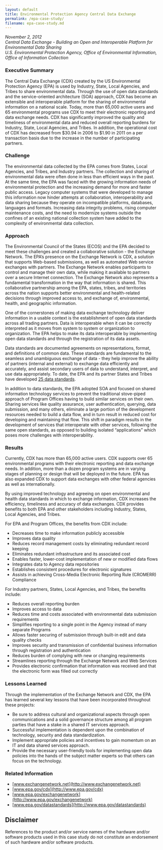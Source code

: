 ```yaml
---
layout: default
title: Environmental Protection Agency Central Data Exchange
permalink: /epa-case-study/
filename: epa-case-study.md
---
```


*November 2, 2012  
Central Data Exchange - Building an Open and Interoperable Platform for Environmental Data Sharing  
U.S. Environmental Protection Agency, Office of Environmental Information, Office of Information Collection*   

### Executive Summary
The Central Data Exchange (CDX) created by the US Environmental Protection Agency (EPA) is used by Industry, State, Local Agencies, and Tribes to share environmental data.  Through the use of open data standards and the service-oriented architecture (SOA) approach, CDX has become an extensible and interoperable platform for the sharing of environmental information on a national scale.  Today, more than 65,000 active users and 65 environmental programs use CDX to meet their electronic reporting and data exchange needs.  CDX has significantly improved the quality and timeliness of environmental data and reduced overall reporting burdens for Industry, State, Local Agencies, and Tribes.  In addition, the operational cost of CDX has decreased from $30.94 in 2006 to $1.90 in 2011 on a per transaction basis due to the increase in the number of participating partners.

### Challenge
The environmental data collected by the EPA comes from States, Local Agencies, and Tribes, and Industry partners.  The collection and sharing of environmental data were often done in less than efficient ways in the past.  At the same time, the EPA was faced with the growing information needs of environmental protection and the increasing demand for more and faster public access.   Legacy computer systems that were developed to manage this information now hinder attempts at collaboration, interoperability and data sharing because they operate on incompatible platforms, databases, languages and formats. Increasing data integrity problems, rising computer maintenance costs, and the need to modernize systems outside the confines of an existing national collection system have added to the complexity of environmental data collection.

### Approach
The Environmental Council of the States (ECOS) and the EPA decided to meet these challenges and created a collaborative solution - the Exchange Network.  The EPA’s presence on the Exchange Network is CDX, a solution that supports Web-based submissions, as well as automated Web service exchanges with partners. The Exchange Network enables participants to control and manage their own data, while making it available to partners over a secure Internet connection. The Exchange Network also represents a fundamental transformation in the way that information is shared. This collaborative partnership among the EPA, states, tribes, and territories across the nation supports better environmental and health-related decisions through improved access to, and exchange of, environmental, health, and geographic information.

One of the cornerstones of making data exchange technology deliver information in a usable context is the establishment of open data standards across all trading partners.  Data is interoperable when it can be correctly interpreted as it moves from system to system or organization to organization.  The EPA helps to make its data interoperable by implementing open data standards and through the registration of its data assets.  

Data standards are documented agreements on representations, format, and definitions of common data.  These standards are fundamental to the seamless and unambiguous exchange of data - they help improve the ability of partners (internal and external) to exchange data efficiently and accurately, and assist secondary users of data to understand, interpret, and use data appropriately.  To date, the EPA and its partner States and Tribes have developed [25 data standards](http://www.epa.gov/datastandards).

In addition to data standards, the EPA adopted SOA and focused on shared information technology services to prevent the traditional stove-piped approach of Program Offices having to build similar services on their own.  Sharing services like quality assurance, user authentication, querying, data submission, and many others, eliminate a large portion of the development resources needed to build a data flow, and in turn result in reduced cost for developing and maintaining that flow.  This shift in paradigm results in the development of services that interoperate with other services, following the same open standards, as opposed to building isolated “applications” which poses more challenges with interoperability.

### Results
Currently, CDX has more than 65,000 active users.  CDX supports over 65 environmental programs with their electronic reporting and data exchange needs.  In addition, more than a dozen program systems are in varying stages of planning or design that will be deployed in the future.  EPA has also expanded CDX to support data exchanges with other federal agencies as well as internationally.  

By using improved technology and agreeing on open environmental and health data standards in which to exchange information, CDX increases the efficiency, timeliness and accuracy of data exchanges.  CDX provides benefits to both EPA and other stakeholders including Industry, States, Local Agencies, and Tribes.

For EPA and Program Offices, the benefits from CDX include:
* Decreases time to make information publicly accessible
* Improves data quality
* Reduces record management costs by eliminating redundant record keeping
* Eliminates redundant infrastructure and its associated cost
* Enables faster, lower-cost implementation of new or modified data flows
* Integrates data to Agency data repositories
* Establishes consistent procedures for electronic signatures
* Assists in achieving Cross-Media Electronic Reporting Rule (CROMERR) Compliance

For Industry partners, States, Local Agencies, and Tribes, the benefits include:
* Reduces overall reporting burden
* Improves access to data 
* Reduces time and costs associated with environmental data submission requirements
* Simplifies reporting to a single point in the Agency instead of many separate Programs
* Allows faster securing of submission through built-in edit and data quality checks
* Improves security and transmission of confidential business information through registration and authentication
* Reduces burden of complying with new or changing requirements
* Streamlines reporting through the Exchange Network and Web Services
* Provides electronic confirmation that information was received and that the electronic form was filled out correctly

### Lessons Learned

Through the implementation of the Exchange Network and CDX, the EPA has learned several key lessons that have been incorporated throughout these projects:
* Be sure to address cultural and organizational aspects through open communications and a solid governance structure among all program parties that have a stake in a shared IT services approach. 
* Successful implementation is dependent upon the combination of technology, security and data standardization. 
* Implement appropriate policies and incentives to gain momentum on an IT and data shared services approach. 
* Provide the necessary user-friendly tools for implementing open data policies into the hands of the subject matter experts so that others can focus on the technology.

### Related Information
* [www.exchangenetwork.net](http://www.exchangenetwork.net)
* [www.epa.gov/cdx](http://www.epa.gov/cdx)
* [www.epa.gov/exchangenetwork](http://www.epa.gov/exchangenetwork)
* [www.epa.gov/datastandards](http://www.epa.gov/datastandards)

## Disclaimer

References to the product and/or service names of the hardware and/or software products used in this case study do not constitute an endorsement of such hardware and/or software products.
